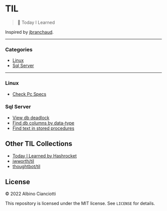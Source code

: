 # TIL

> :memo: Today I Learned

Inspired by [jbranchaud](https://github.com/jbranchaud/til).

---

### Categories


* [Linux](#linux)
* [Sql Server](#sql-server)

---

### Linux

- [Check Pc Specs](linux/ubuntu-check-specs.md)


### Sql Server

- [View db deadlock](sql-server/db-deadlock.md)
- [Find db columns by data-type](find-db-columns.md)
- [Find text in stored procedures](sql-server/find-text-in-sp.md)


## Other TIL Collections

* [Today I Learned by Hashrocket](https://til.hashrocket.com)
* [jwworth/til](https://github.com/jwworth/til)
* [thoughtbot/til](https://github.com/thoughtbot/til)

## License

&copy; 2022 Albino Cianciotti

This repository is licensed under the MIT license. See `LICENSE` for
details.
